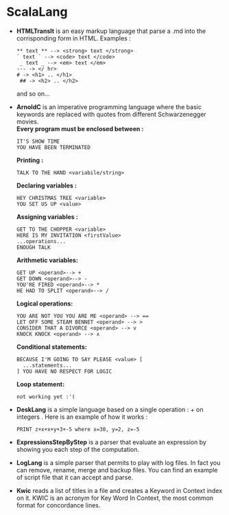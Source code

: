 # **ScalaLang**

* **HTMLTranslt** is an easy markup language that parse a .md into the corrisponding form in HTML. Examples :
    ```
    ** text ** --> <strong> text </strong>
    ` text ` --> <code> text </code>
     _ text _ --> <em> text </em>
    --- -> </ hr>
    # -> <h1> .. </h1>
     ## -> <h2> .. </h2>
     ```
     and so on...

* **ArnoldC** is an imperative programming language where the basic keywords are replaced with quotes from different Schwarzenegger movies.  
  **Every program must be enclosed between :**
  ```
  IT'S SHOW TIME
  YOU HAVE BEEN TERMINATED
  ```
  **Printing :**
  ```
  TALK TO THE HAND <variabile/string>
  ```
  **Declaring variables :**
  ```
  HEY CHRISTMAS TREE <variable>
  YOU SET US UP <value> 
  ```
  **Assigning variables :**
  ```
  GET TO THE CHOPPER <variable>
  HERE IS MY INVITATION <firstValue>
  ...operations...
  ENOUGH TALK
  ```

  **Arithmetic variables:**
  ```
  GET UP <operand>--> +
  GET DOWN <operand>--> -
  YOU'RE FIRED <operand>--> *
  HE HAD TO SPLIT <operand>--> /
  ```
  **Logical operations:**
  ```
  YOU ARE NOT YOU YOU ARE ME <operand> --> ==
  LET OFF SOME STEAM BENNET <operand> --> >
  CONSIDER THAT A DIVORCE <operand> --> v
  KNOCK KNOCK <operand> --> ∧
  ```
  **Conditional statements:**
  ```
  BECAUSE I'M GOING TO SAY PLEASE <value> [
    ...statements...
  ] YOU HAVE NO RESPECT FOR LOGIC
  ```
  **Loop statement:**
  ``` 
  not working yet :'( 
  ```

* **DeskLang** is a simple language based on a single operation : + on integers . Here is an example of how it works :
    ```
    PRINT z+x+x+y+3+-5 where x=30, y=2, z=-5 
    ```

* **ExpressionsStepByStep** is a parser that evaluate an expression by showing you each step of the computation.

* **LogLang** is a simple parser that permits to play with log files. In fact you can remove, rename, merge and backup files. You can find an example of script file that it can accept and parse.

* **Kwic** reads a list of titles in a file and creates a Keyword in Context index on it. KWIC is an acronym for Key Word In Context, the most common format for concordance lines.
